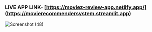 ### LIVE APP LINK-    [https://moviez-review-app.netlify.app/](https://movierecommendersystem.streamlit.app)


![Screenshot (48)](https://github.com/ishaan51551/Movie-Review-App/assets/98735376/8bf63d1e-e296-4ccf-90ba-70d3f84afac8)
